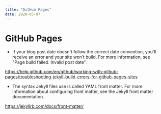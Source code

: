 ```yaml
---
title: "GitHub Pages"
date: 2020-05-07
---
```

# GitHub Pages

* If your blog post date doesn't follow the correct date convention,
you'll receive an error and your site won't build. For more information, see "Page build failed: Invalid post date".
 
 https://help.github.com/en/github/working-with-github-pages/troubleshooting-jekyll-build-errors-for-github-pages-sites

* The syntax Jekyll files use is called YAML front matter. For more information about configuring front matter, see the Jekyll front matter documentation.
 
https://jekyllrb.com/docs/front-matter/
